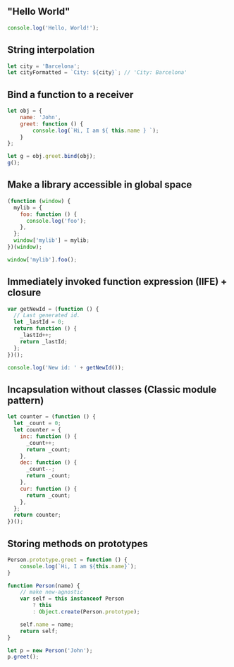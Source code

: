 ## "Hello World"

```js
console.log('Hello, World!');
```

## String interpolation

```js
let city = 'Barcelona';
let cityFormatted = `City: ${city}`; // 'City: Barcelona'
```

## Bind a function to a receiver

```js
let obj = {
    name: 'John',
    greet: function () {
        console.log(`Hi, I am ${ this.name } `);
    }
};

let g = obj.greet.bind(obj);
g();
```

## Make a library accessible in global space

```js
(function (window) {
  mylib = {
    foo: function () {
      console.log('foo');
    },
  };
  window['mylib'] = mylib;
})(window);

window['mylib'].foo();
```

## Immediately invoked function expression (IIFE) + closure

```js
var getNewId = (function () {
  // Last generated id.
  let _lastId = 0;
  return function () {
    _lastId++;
    return _lastId;
  };
})();

console.log('New id: ' + getNewId());
```

## Incapsulation without classes (Classic module pattern)

```js
let counter = (function () {
  let _count = 0;
  let counter = {
    inc: function () {
      _count++;
      return _count;
    },
    dec: function () {
      _count--;
      return _count;
    },
    cur: function () {
      return _count;
    },
  };
  return counter;
})();
```

## Storing methods on prototypes

```js
Person.prototype.greet = function () {
    console.log(`Hi, I am ${this.name}`);
}

function Person(name) {
    // make new-agnostic
    var self = this instanceof Person
        ? this
        : Object.create(Person.prototype);

    self.name = name;
    return self;
}

let p = new Person('John');
p.greet();
```